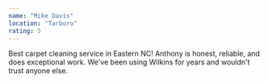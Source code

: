 ```yaml
---
name: "Mike Davis"
location: "Tarboro"
rating: 5
---
```


Best carpet cleaning service in Eastern NC! Anthony is honest, reliable, and does exceptional work. We've been using Wilkins for years and wouldn't trust anyone else.
